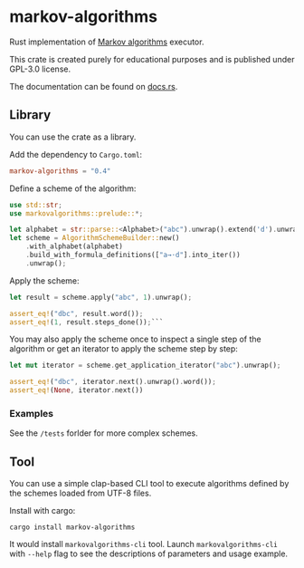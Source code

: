 # markov-algorithms
Rust implementation of [Markov algorithms](https://en.wikipedia.org/wiki/Markov_algorithm) executor.

This crate is created purely for educational purposes and is published under GPL-3.0 license.

The documentation can be found on [docs.rs](https://docs.rs/markov-algorithms).

## Library
You can use the crate as a library.

Add the dependency to `Cargo.toml`:
```toml
markov-algorithms = "0.4"
```

Define a scheme of the algorithm:
```rust
use std::str;
use markovalgorithms::prelude::*;

let alphabet = str::parse::<Alphabet>("abc").unwrap().extend('d').unwrap();
let scheme = AlgorithmSchemeBuilder::new()
    .with_alphabet(alphabet)
    .build_with_formula_definitions(["a→⋅d"].into_iter())
    .unwrap();
```
Apply the scheme:
```rust
let result = scheme.apply("abc", 1).unwrap();

assert_eq!("dbc", result.word());
assert_eq!(1, result.steps_done());```
```
You may also apply the scheme once to inspect a single step of the algorithm or get an iterator to apply the scheme step by step:
```rust
let mut iterator = scheme.get_application_iterator("abc").unwrap();

assert_eq!("dbc", iterator.next().unwrap().word());
assert_eq!(None, iterator.next())
```

### Examples
See the `/tests` forlder for more complex schemes.

## Tool
You can use a simple clap-based CLI tool to execute algorithms defined by the schemes loaded from UTF-8 files.

Install with cargo:
```
cargo install markov-algorithms
```
It would install `markovalgorithms-cli` tool. Launch `markovalgorithms-cli` with `--help` flag to see the descriptions of parameters and usage example.
